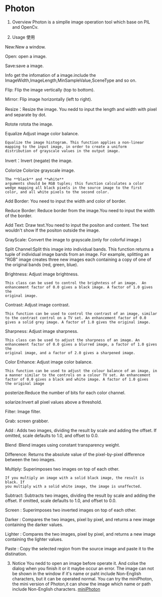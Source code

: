 # **Photon**

 1.  Overview 
    Photon is a simplle image operation tool which base on PIL and OpenCv.

 2. Usage 使用

New:New a window.

Open: open a image.

Save:save a image.

Info get the infomation of a image.include the ImageWidth,ImageLength,MinSampleValue,SceneType
and so on.


Flip: Flip the image vertically (top to bottom).

Mirror: Flip image horizontally (left to right).

Resize：Resize the image. You nedd to input the length and width with pixel and separate by dot.

Rotote rotota the image.

Equalize Adjust image color balance.

    Equalize the image histogram. This function applies a non-linear
    mapping to the input image, in order to create a uniform
    distribution of grayscale values in the output image.

Invert：Invert (negate) the image.

Colorize Colorize grayscale image.  
    
    The **black** and **white**
    arguments should be RGB tuples; this function calculates a color
    wedge mapping all black pixels in the source image to the first
    color, and all white pixels to the second color.

Add Border: You need to input the width and color of border.

Reduce Border: Reduce border from the image.You need to input the width of the border.

Add Text: Draw text.You need to input the positon and content. The text wouldn't show  If the positon outside the image.

GrayScale: Convert the image to grayscale.(only for colorful image.)

Split Channel:Split this image into individual bands. This function returns a
        tuple of individual image bands from an image. For example,
        splitting an "RGB" image creates three new images each
        containing a copy of one of the original bands (red, green,
        blue).

Brightness: Adjust image brightness.

    This class can be used to control the brighntess of an image.  An
    enhancement factor of 0.0 gives a black image. A factor of 1.0 gives the
    original image.

Contrast: Adjust image contrast.

    This function can be used to control the contrast of an image, similar
    to the contrast control on a TV set. An enhancement factor of 0.0
    gives a solid grey image. A factor of 1.0 gives the original image.

Sharpness: Adjust image sharpness.

    This class can be used to adjust the sharpness of an image. An
    enhancement factor of 0.0 gives a blurred image, a factor of 1.0 gives the
    original image, and a factor of 2.0 gives a sharpened image.

Color Enhance: Adjust image color balance.

    This function can be used to adjust the colour balance of an image, in
    a manner similar to the controls on a colour TV set. An enhancement
    factor of 0.0 gives a black and white image. A factor of 1.0 gives
    the original image

posterize:Reduce the number of bits for each color channel.

solarize:Invert all pixel values above a threshold.


Filter: Image filter.

Grab: screen grabber.

Add : Adds two images, dividing the result by scale and adding the
    offset. If omitted, scale defaults to 1.0, and offset to 0.0.

Blend :Blend images using constant transparency weight. 

Difference: Returns the absolute value of the pixel-by-pixel difference between the two images.

Multiply: Superimposes two images on top of each other.

    If you multiply an image with a solid black image, the result is black. If
    you multiply with a solid white image, the image is unaffected.

Subtract: Subtracts two images, dividing the result by scale and adding the
    offset. If omitted, scale defaults to 1.0, and offset to 0.0.

Screen : Superimposes two inverted images on top of each other.

Darker : Compares the two images, pixel by pixel, and returns a new image
    containing the darker values.

Lighter : Compares the two images, pixel by pixel, and returns a new image containing the lighter values.

Paste : Copy the selected region from the source image and paste it to the distination.

 3. Notice
   You nedd to open an image before operate it. And colse the dialog when 
   you finish it or it maybe occur an error.
   The image can not be shown in the window if it's name or paht include Non-English characters, but it can be operated normal.
   You can try the miniPhoton, the mini version of Photon,it can show the image
   which name or path include Non-English characters. 
   [miniPhoton](https://github.com/WellenWoo/miniPhoton)
